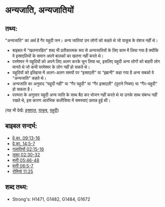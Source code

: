 # अन्यजाति, अन्यजातियों #

## तथ्य: ##

"अन्यजाति" का अर्थ है गैर यहूदी जन। अन्य जातियां उन लोगों को कहते थे जो याकूब के वंशज नहीं थे।

* बाइबल में “खतनारहित” शब्द भी प्रतीकात्मक रूप से अन्यजातियों के लिए काम में लिया गया है क्योंकि वे इस्राएलियों के समान अपने बालकों का खतना नहीं करते थे।
* परमेश्वर ने यहूदियों को अपने लिए अलग करके चुन लिया था, इसलिए यहूदी अन्य लोगों को बाहरी लोग मानते थे जो कभी परमेश्वर के लोग नहीं हो सकते थे।
* यहूदियों को इतिहास में अलग-अलग समयों पर “इस्राएली” या “इब्रानी” कहा गया है अन्य सबको वे “अन्यजाति” कहते थे।
* अन्यजाति का अनुवाद “यहूदी नहीं” या “गैर यहूदी” या “गैर इस्राएली” (पुराने नियम) या “गैर-यहूदी” हो सकता है।
* परम्परा के अनुसार यहूदी अन्य जाति के साथ बैठ कर भोजन नहीं करते थे या उनके साथ संबन्ध नहीं रखते थे, इस कारण आरंभिक कलीसिया में समस्याएं उत्पन्न हुई थी।

(यह भी देखें: [इस्राएल](../kt/israel.md), [याकूब](../names/jacob.md), [यहूदी](../kt/jew.md))

## बाइबल सन्दर्भ: ##

* [प्रे.का. 09:13-16](rc://en/tn/help/act/09/13)
* [प्रे.का. 14:5-7](rc://en/tn/help/act/14/05)
* [गलातियों 02:15-16](rc://en/tn/help/gal/02/15)
* [लूका 02:30-32](rc://en/tn/help/luk/02/30)
* [मत्ती 05:46-48](rc://en/tn/help/mat/05/46)
* [मत्ती 06:5-7](rc://en/tn/help/mat/06/05)
* [रोमियो 11:25](rc://en/tn/help/rom/11/25)


## शब्द तथ्य: ##

* Strong's: H1471, G1482, G1484, G1672